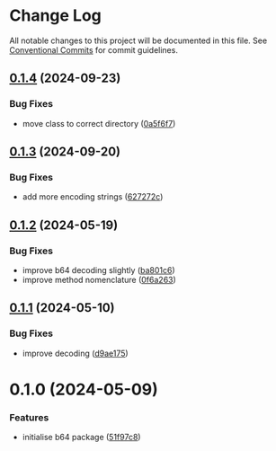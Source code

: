 # Change Log

All notable changes to this project will be documented in this file.
See [Conventional Commits](https://conventionalcommits.org) for commit guidelines.

## [0.1.4](https://github.com/lindorm-io/monorepo/compare/@lindorm/b64@0.1.3...@lindorm/b64@0.1.4) (2024-09-23)

### Bug Fixes

- move class to correct directory ([0a5f6f7](https://github.com/lindorm-io/monorepo/commit/0a5f6f784c0fd7727d37d36234dfabd75b8ad9c0))

## [0.1.3](https://github.com/lindorm-io/monorepo/compare/@lindorm/b64@0.1.2...@lindorm/b64@0.1.3) (2024-09-20)

### Bug Fixes

- add more encoding strings ([627272c](https://github.com/lindorm-io/monorepo/commit/627272c1f5cb1dc31da8ff3e284fde084f1a25d7))

## [0.1.2](https://github.com/lindorm-io/monorepo/compare/@lindorm/b64@0.1.1...@lindorm/b64@0.1.2) (2024-05-19)

### Bug Fixes

- improve b64 decoding slightly ([ba801c6](https://github.com/lindorm-io/monorepo/commit/ba801c6c396794bc44228b0ef4d9f432f320f452))
- improve method nomenclature ([0f6a263](https://github.com/lindorm-io/monorepo/commit/0f6a263843e21948ba83081ba1bdd2b5f2d55c5a))

## [0.1.1](https://github.com/lindorm-io/monorepo/compare/@lindorm/b64@0.1.0...@lindorm/b64@0.1.1) (2024-05-10)

### Bug Fixes

- improve decoding ([d9ae175](https://github.com/lindorm-io/monorepo/commit/d9ae175a4b9104f3e8ba0a79257982b423a3e71c))

# 0.1.0 (2024-05-09)

### Features

- initialise b64 package ([51f97c8](https://github.com/lindorm-io/monorepo/commit/51f97c856829a49b3ba0c0b48f5f33520acc2e8d))

